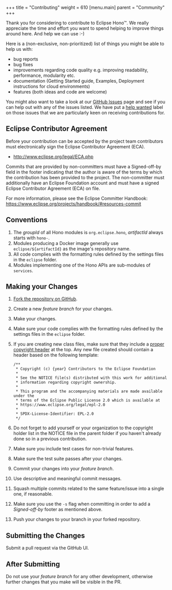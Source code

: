 +++
title = "Contributing"
weight = 610
[menu.main]
    parent = "Community"
+++

Thank you for considering to contribute to Eclipse Hono&trade;. We really appreciate the time and effort you want to
spend helping to improve things around here. And help we can use :-)
<!--more-->

Here is a (non-exclusive, non-prioritized) list of things you might be able to help us with:

* bug reports
* bug fixes
* improvements regarding code quality e.g. improving readability, performance, modularity etc.
* documentation (Getting Started guide, Examples, Deployment instructions for cloud environments)
* features (both ideas and code are welcome)

You might also want to take a look at our [GitHub Issues](https://github.com/eclipse/hono/issues) page and see if you can help out with any of the issues listed. We have put a [help wanted](https://github.com/eclipse/hono/labels/help%20wanted) label on those issues that we are particularly keen on receiving contributions for.

## Eclipse Contributor Agreement

Before your contribution can be accepted by the project team contributors must
electronically sign the Eclipse Contributor Agreement (ECA).

* http://www.eclipse.org/legal/ECA.php

Commits that are provided by non-committers must have a Signed-off-by field in
the footer indicating that the author is aware of the terms by which the
contribution has been provided to the project. The non-committer must
additionally have an Eclipse Foundation account and must have a signed Eclipse
Contributor Agreement (ECA) on file.

For more information, please see the Eclipse Committer Handbook:
https://www.eclipse.org/projects/handbook/#resources-commit

## Conventions

1. The *groupId* of all Hono modules is `org.eclipse.hono`, *artifactId* always starts with `hono-`.
1. Modules producing a Docker image generally use `eclipse/${artifactId}` as the image's repository name.
1. All code complies with the formatting rules defined by the settings files in the `eclipse` folder.
1. Modules implementing one of the Hono APIs are sub-modules of `services`.

## Making your Changes

1. [Fork the repository on GitHub](https://github.com/eclipse/hono#fork-destination-box).
2. Create a new *feature branch* for your changes.
3. Make your changes.
4. Make sure your code complies with the formatting rules defined by the settings files in the `eclipse` folder.
5.  If you are creating new class files, make sure that they include a [proper copyright header](https://www.eclipse.org/projects/handbook/#ip-copyright-headers) at the top.
    Any new file created should contain a header based on the following template:

        /**
         * Copyright (c) {year} Contributors to the Eclipse Foundation
         *
         * See the NOTICE file(s) distributed with this work for additional
         * information regarding copyright ownership.
         *
         * This program and the accompanying materials are made available under the
         * terms of the Eclipse Public License 2.0 which is available at
         * https://www.eclipse.org/legal/epl-2.0
         *
         * SPDX-License-Identifier: EPL-2.0
         */

6. Do not forget to add yourself or your organization to the copyright holder list in the NOTICE file in the parent folder if you haven't already done so in a previous contribution.
7. Make sure you include test cases for non-trivial features.
8. Make sure the test suite passes after your changes.
9. Commit your changes into your *feature branch*.
10. Use descriptive and meaningful commit messages.
11. Squash multiple commits related to the same feature/issue into a single one, if reasonable.
12. Make sure you use the `-s` flag when committing in order to add a *Signed-off-by* footer as mentioned above.
13. Push your changes to your branch in your forked repository.

## Submitting the Changes

Submit a pull request via the GitHub UI.

## After Submitting

Do not use your *feature branch* for any other development, otherwise further changes that you make will be visible in the PR.

